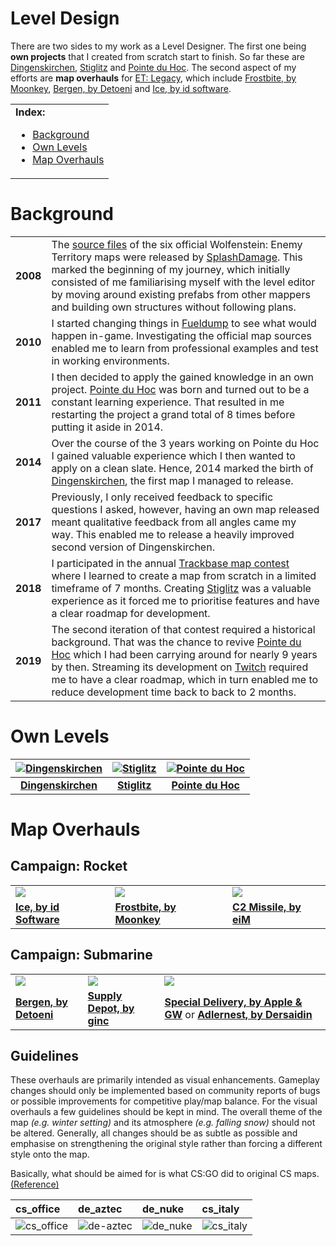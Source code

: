 Level Design
==========

There are two sides to my work as a Level Designer. The first one being **own projects** that I created from scratch start to finish. So far these are [Dingenskirchen](https://github.com/realkemon/home/blob/master/pages/dingenskirchen.md), [Stiglitz](https://github.com/realkemon/home/blob/master/pages/stiglitz.md) and [Pointe du Hoc](https://github.com/realkemon/home/blob/master/pages/pointe_du_hoc.md). The second aspect of my efforts are **map overhauls** for [ET: Legacy](https://github.com/realkemon/home/blob/master/pages/etlegacy.md), which include [Frostbite, by Moonkey](https://github.com/realkemon/home/blob/master/pages/etl_frostbite.md), [Bergen, by Detoeni](https://github.com/realkemon/home/blob/master/pages/etl_bergen.md) and [Ice, by id software](https://github.com/realkemon/home/blob/master/pages/etl_ice.md). 

<table>
 <tr>
   <td><b>Index:</b><br>
    <ul>
     <li><a href="https://github.com/realkemon/home/blob/master/pages/level_design.md#background">Background</a></li>
     <li><a href="https://github.com/realkemon/home/blob/master/pages/level_design.md#own-levels">Own Levels</a></li>
     <li><a href="https://github.com/realkemon/home/blob/master/pages/level_design.md#map-overhauls">Map Overhauls</a></li>
    </ul>
 </td>
 </tr>
</table>


Background
==========

<table>
 <tr>
  <td><b>2008</b></td>
  <td>The <a href="https://www.splashdamage.com/news/wolfenstein-enemy-territory-map-source-files-released/">source files</a> of the six official Wolfenstein: Enemy Territory maps were released by <a href="https://www.splashdamage.com/">SplashDamage</a>. This marked the beginning of my journey, which initially consisted of me familiarising myself with the level editor by moving around existing prefabs from other mappers and building own structures without following plans.</td>
 </tr>
 <tr>
  <td><b>2010</b></td>
  <td>I started changing things in <a href="https://forums.splashdamage.com/t/fueldump-tunnelexit-texture-problem/129412">Fueldump</a> to see what would happen in-game. Investigating the official map sources enabled me to learn from professional examples and test in working environments.</td>
 </tr>
 <tr>
  <td><b>2011</b></td>
  <td>I then decided to apply the gained knowledge in an own project. <a href="https://github.com/realkemon/home/blob/master/pages/pointe_du_hoc.md">Pointe du Hoc</a> was born and turned out to be a constant learning experience. That resulted in me restarting the project a grand total of 8 times before putting it aside in 2014.</td>
 </tr>
 <tr>
  <td><b>2014</b></td>
  <td>Over the course of the 3 years working on Pointe du Hoc I gained valuable experience which I then wanted to apply on a clean slate. Hence, 2014 marked the birth of <a href="https://github.com/realkemon/home/blob/master/pages/dingenskirchen.md">Dingenskirchen</a>, the first map I managed to release.</td>
 </tr>
 <tr>
  <td><b>2017</b></td>
  <td>Previously, I only received feedback to specific questions I asked, however, having an own map released meant qualitative feedback from all angles came my way. This enabled me to release a heavily improved second version of Dingenskirchen.</td>
 </tr>
 <tr>
  <td><b>2018</b></td>
  <td>I participated in the annual <a href="https://contest.trackbase.net/">Trackbase map contest</a> where I learned to create a map from scratch in a limited timeframe of 7 months. Creating <a href="https://github.com/realkemon/home/blob/master/pages/stiglitz.md">Stiglitz</a> was a valuable experience as it forced me to prioritise features and have a clear roadmap for development.</td>
 </tr>
 <tr>
  <td><b>2019</b></td>
  <td>The second iteration of that contest required a historical background. That was the chance to revive <a href="https://github.com/realkemon/home/blob/master/pages/pointe_du_hoc.md">Pointe du Hoc</a> which I had been carrying around for nearly 9 years by then. Streaming its development on <a href="https://github.com/realkemon/home/blob/master/pages/twitch.md">Twitch</a> required me to have a clear roadmap, which in turn enabled me to reduce development time back to back to 2 months.</td>
 </tr>
</table>


Own Levels
==========

[![Dingenskirchen](https://github.com/realkemon/home/blob/master/levelshots/dingenskirchen.png)](https://github.com/realkemon/home/blob/master/pages/dingenskirchen.md) | [![Stiglitz](https://github.com/realkemon/home/blob/master/levelshots/stiglitz.png)](https://github.com/realkemon/home/blob/master/pages/stiglitz.md) | [![Pointe du Hoc](https://github.com/realkemon/home/blob/master/levelshots/hoc.png)](https://github.com/realkemon/home/blob/master/pages/pointe_du_hoc.md)
:---:|:---:|:---:
[**Dingenskirchen**](https://github.com/realkemon/home/blob/master/pages/dingenskirchen.md) | [**Stiglitz**](https://github.com/realkemon/home/blob/master/pages/stiglitz.md) | [**Pointe du Hoc**](https://github.com/realkemon/home/blob/master/pages/pointe_du_hoc.md)


Map Overhauls
==========

Campaign: Rocket
----------

<table>
 <tr>
  <td><a href="https://github.com/realkemon/home/blob/master/pages/etl_ice.md#"><img src="https://github.com/realkemon/home/blob/master/levelshots/etl_ice.png"></a></td>
  <td><a href="https://github.com/realkemon/home/blob/master/pages/etl_frostbite.md#"><img src="https://github.com/realkemon/home/blob/master/levelshots/etl_frostbite.png"></a></td>
  <td><a href="https://et.trackbase.net/map/158/"><img src="https://github.com/realkemon/home/blob/master/levelshots/c2_missile.png"></a></td>
 </tr>
 <tr>
  <td><a href="https://github.com/realkemon/home/blob/master/pages/etl_ice.md#"><b>Ice, by id Software</b></a></td>
  <td><a href="https://github.com/realkemon/home/blob/master/pages/etl_frostbite.md#"><b>Frostbite, by Moonkey</b></a></td>
  <td><a href="https://et.trackbase.net/map/158/"><b>C2 Missile, by eiM</b></a></td>
 </tr>
</table>

Campaign: Submarine
----------

<table>
 <tr>
  <td><a href="https://github.com/realkemon/home/blob/master/pages/etl_bergen.md#"><img src="https://github.com/realkemon/home/blob/master/levelshots/etl_bergen.png"></a></td>
  <td><a href="https://et.trackbase.net/map/8/"><img src="https://github.com/realkemon/home/blob/master/levelshots/etl_supply.png"></a></td>
  <td><a href="https://et.trackbase.net/map/64/"><img src="https://github.com/realkemon/home/blob/master/levelshots/special_nest.png"></a></td>
 </tr>
 <tr>
  <td><a href="https://github.com/realkemon/home/blob/master/pages/etl_bergen.md#"><b>Bergen, by Detoeni</b></a></td>
  <td><a href="https://et.trackbase.net/map/8/"><b>Supply Depot, by ginc</b></a></td>
  <td><a href="https://et.trackbase.net/map/119/"><b>Special Delivery, by Apple & GW</b></a> or <a href="https://et.trackbase.net/map/64/"><b>Adlernest, by Dersaidin</b></a></td>
 </tr>
</table>


Guidelines
----------

These overhauls are primarily intended as visual enhancements. Gameplay changes should only be implemented based on community reports of bugs or possible improvements for competitive play/map balance. For the visual overhauls a few guidelines should be kept in mind. The overall theme of the map _(e.g. winter setting)_ and its atmosphere _(e.g. falling snow)_ should not be altered. Generally, all changes should be as subtle as possible and emphasise on strengthening the original style rather than forcing a different style onto the map.

Basically, what should be aimed for is what CS:GO did to original CS maps. [(Reference)](https://sjackm.wordpress.com/2012/08/15/csgo-first-impressions/)

cs_office | de_aztec | de_nuke | cs_italy
:---|:---|:---|:---
![cs_office](https://sjackm.files.wordpress.com/2012/08/cs_office_cs-css-csgo.jpg) | ![de-aztec](https://sjackm.files.wordpress.com/2012/08/de_aztec_cs-css-csgo.jpg) | ![de_nuke](https://sjackm.files.wordpress.com/2012/08/de_nuke_cs-css-csgo.jpg) | ![cs_italy](https://sjackm.files.wordpress.com/2012/08/cs_italy_cs-css-csgo.jpg)




